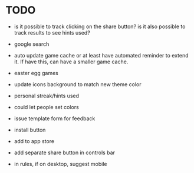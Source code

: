 # TODO

- is it possible to track clicking on the share button? is it also possible to track results to see hints used?
- google search
- auto update game cache or at least have automated reminder to extend it. If have this, can have a smaller game cache.
- easter egg games

- update icons background to match new theme color
- personal streak/hints used
- could let people set colors
- issue template form for feedback
- install button
- add to app store

- add separate share button in controls bar
- in rules, if on desktop, suggest mobile